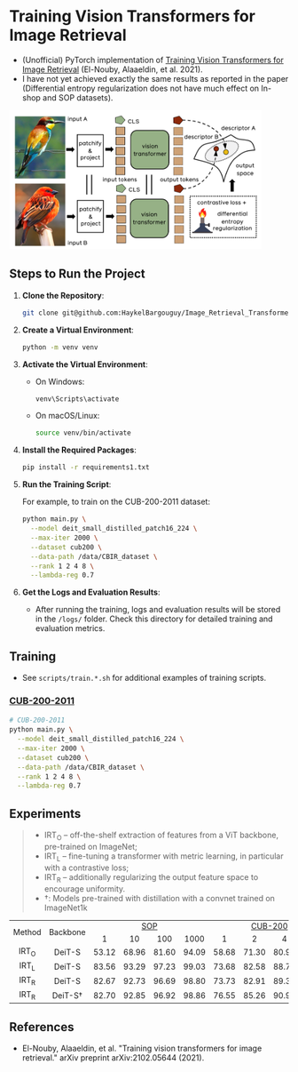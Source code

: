 # Training Vision Transformers for Image Retrieval

- (Unofficial) PyTorch implementation of [Training Vision Transformers for Image Retrieval](https://arxiv.org/abs/2102.05644) (El-Nouby, Alaaeldin, et al. 2021).
- I have not yet achieved exactly the same results as reported in the paper (Differential entropy regularization does not have much effect on In-shop and SOP datasets).

<img src="assets/img.png" height="250px">

## Steps to Run the Project

1. **Clone the Repository**:

   ```bash
   git clone git@github.com:HaykelBargouguy/Image_Retrieval_Transformers.git
   ```

2. **Create a Virtual Environment**:

   ```bash
   python -m venv venv
   ```

3. **Activate the Virtual Environment**:

   - On Windows:
     ```bash
     venv\Scripts\activate
     ```
   - On macOS/Linux:
     ```bash
     source venv/bin/activate
     ```

4. **Install the Required Packages**:

   ```bash
   pip install -r requirements1.txt
   ```

5. **Run the Training Script**:

   For example, to train on the CUB-200-2011 dataset:
   
   ```bash
   python main.py \
     --model deit_small_distilled_patch16_224 \
     --max-iter 2000 \
     --dataset cub200 \
     --data-path /data/CBIR_dataset \
     --rank 1 2 4 8 \
     --lambda-reg 0.7
   ```

6. **Get the Logs and Evaluation Results**:

   - After running the training, logs and evaluation results will be stored in the `/logs/` folder. Check this directory for detailed training and evaluation metrics.

## Training

- See `scripts/train.*.sh` for additional examples of training scripts.

### [CUB-200-2011](http://www.vision.caltech.edu/datasets/cub_200_2011/)
```bash
# CUB-200-2011
python main.py \
  --model deit_small_distilled_patch16_224 \
  --max-iter 2000 \
  --dataset cub200 \
  --data-path /data/CBIR_dataset \
  --rank 1 2 4 8 \
  --lambda-reg 0.7
```

## Experiments

> - IRT<sub>O</sub> – off-the-shelf extraction of features from a ViT backbone, pre-trained on ImageNet;
> - IRT<sub>L</sub> – fine-tuning a transformer with metric learning, in particular with a contrastive loss;
> - IRT<sub>R</sub> – additionally regularizing the output feature space to encourage uniformity.
> - †: Models pre-trained with distillation with a convnet trained on ImageNet1k

<table style="text-align: center">
 <tr>
  <td rowspan="2">Method</td>
  <td rowspan="2">Backbone</td>
  <td colspan="4"><a href="https://cvgl.stanford.edu/projects/lifted_struct/">SOP</a></td>
  <td colspan="4"><a href="http://www.vision.caltech.edu/datasets/cub_200_2011/">CUB-200</a></td>
  <td colspan="4"><a href="https://mmlab.ie.cuhk.edu.hk/projects/DeepFashion/InShopRetrieval.html">In-Shop</a></td>
 </tr>
 <tr>
  <td>1</td>
  <td>10</td>
  <td>100</td>
  <td>1000</td>
  <td>1</td>
  <td>2</td>
  <td>4</td>
  <td>8</td>
  <td>1</td>
  <td>10</td>
  <td>20</td>
  <td>30</td>
 </tr>
 <tr>
  <td>IRT<sub>O</sub></td>
  <td>DeiT-S</td>
  <td>53.12</td>
  <td>68.96</td>
  <td>81.60</td>
  <td>94.09</td>
  <td>58.68</td>
  <td>71.30</td>
  <td>80.96</td>
  <td>88.18</td>
  <td>31.28</td>
  <td>57.03</td>
  <td>64.20</td>
  <td>68.28</td>
 </tr>
 <tr>
  <td>IRT<sub>L</sub></td>
  <td>DeiT-S</td>
  <td>83.56</td>
  <td>93.29</td>
  <td>97.23</td>
  <td>99.03</td>
  <td>73.68</td>
  <td>82.58</td>
  <td>88.77</td>
  <td>92.71</td>
  <td>93.09</td>
  <td>98.28</td>
  <td>98.74</td>
  <td>99.02</td>
 </tr>
 <tr>
  <td>IRT<sub>R</sub></td>
  <td>DeiT-S</td>
  <td>82.67</td>
  <td>92.73</td>
  <td>96.69</td>
  <td>98.80</td>
  <td>73.73</td>
  <td>82.91</td>
  <td>89.30</td>
  <td>93.35</td>
  <td>90.47</td>
  <td>97.97</td>
  <td>98.61</td>
  <td>98.92</td>
 </tr>
 <tr>
  <td>IRT<sub>R</sub></td>
  <td>DeiT-S†</td>
  <td>82.70</td>
  <td>92.85</td>
  <td>96.92</td>
  <td>98.86</td>
  <td>76.55</td>
  <td>85.26</td>
  <td>90.92</td>
  <td>94.65</td>
  <td>90.66</td>
  <td>98.16</td>
  <td>98.68</td>
  <td>98.99</td>
 </tr>
</table>

## References

- El-Nouby, Alaaeldin, et al. "Training vision transformers for image retrieval." arXiv preprint arXiv:2102.05644 (2021).

